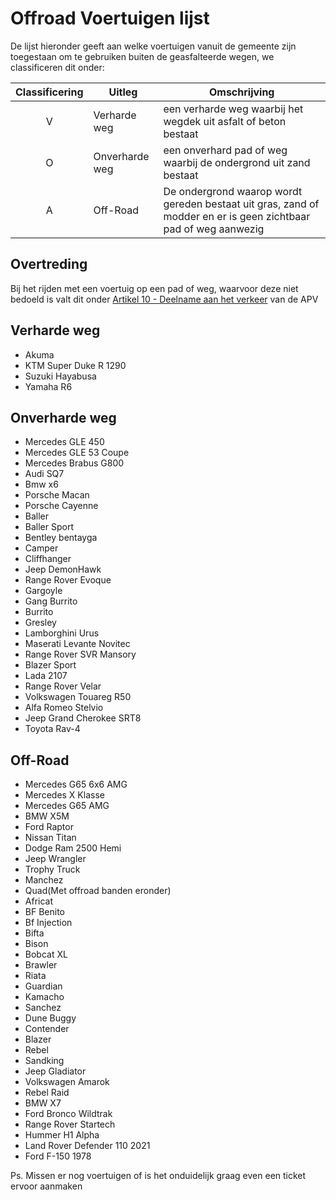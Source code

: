 # Offroad Voertuigen lijst

De lijst hieronder geeft aan welke voertuigen vanuit de gemeente zijn toegestaan om te gebruiken buiten de geasfalteerde wegen, we classificeren dit onder:

| Classificering | Uitleg | Omschrijving |
|:---:|---|---|
|V| Verharde weg | een verharde weg waarbij het wegdek uit asfalt of beton bestaat |
|O| Onverharde weg | een onverhard pad of weg waarbij de ondergrond uit zand bestaat |
|A| Off-Road | De ondergrond waarop wordt gereden bestaat uit gras, zand of modder en er is geen zichtbaar pad of weg aanwezig |

## Overtreding

Bij het rijden met een voertuig op een pad of weg, waarvoor deze niet bedoeld is valt dit onder [Artikel 10 - Deelname aan het verkeer](https://wetboek.tedeapolis.nl/apv/#artikel-10-deelname-aan-het-verkeer) van de APV


## Verharde weg

* Akuma
* KTM Super Duke R 1290
* Suzuki Hayabusa
* Yamaha R6

## Onverharde weg

* Mercedes GLE 450 
* Mercedes GLE 53 Coupe 
* Mercedes Brabus G800 
* Audi SQ7
* Bmw x6
* Porsche Macan 
* Porsche Cayenne 
* Baller
* Baller Sport
* Bentley bentayga 
* Camper
* Cliffhanger
* Jeep DemonHawk
* Range Rover Evoque
* Gargoyle
* Gang Burrito
* Burrito
* Gresley
* Lamborghini Urus
* Maserati Levante Novitec
* Range Rover SVR Mansory
* Blazer Sport
* Lada 2107
* Range Rover Velar 
* Volkswagen Touareg R50
* Alfa Romeo Stelvio
* Jeep Grand Cherokee SRT8
* Toyota Rav-4

## Off-Road

* Mercedes G65 6x6 AMG
* Mercedes X Klasse
* Mercedes G65 AMG 
* BMW X5M
* Ford Raptor
* Nissan Titan
* Dodge Ram 2500 Hemi
* Jeep Wrangler
* Trophy Truck
* Manchez
* Quad(Met offroad banden eronder) 
* Africat 
* BF Benito
* Bf Injection
* Bifta
* Bison
* Bobcat XL
* Brawler
* Riata
* Guardian
* Kamacho
* Sanchez
* Dune Buggy 
* Contender
* Blazer
* Rebel
* Sandking
* Jeep Gladiator
* Volkswagen Amarok
* Rebel Raid
* BMW X7 
* Ford Bronco Wildtrak
* Range Rover Startech
* Hummer H1 Alpha
* Land Rover Defender 110 2021
* Ford F-150 1978

Ps. Missen er nog voertuigen of is het onduidelijk graag even een ticket ervoor aanmaken
